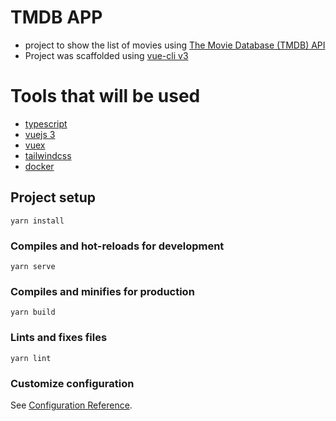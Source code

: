 # TMDB APP

- project to show the list of movies using [The Movie Database (TMDB) API](https://www.themoviedb.org/)
- Project was scaffolded using [vue-cli v3](https://cli.vuejs.org/)

# Tools that will be used
- [typescript](typescriptlang.org)
- [vuejs 3](https://v3.vuejs.org/)
- [vuex](https://next.vuex.vuejs.org/)
- [tailwindcss](https://tailwindcss.com/)
- [docker](https://www.docker.com/)

## Project setup
```
yarn install
```

### Compiles and hot-reloads for development
```
yarn serve
```

### Compiles and minifies for production
```
yarn build
```

### Lints and fixes files
```
yarn lint
```

### Customize configuration
See [Configuration Reference](https://cli.vuejs.org/config/).
